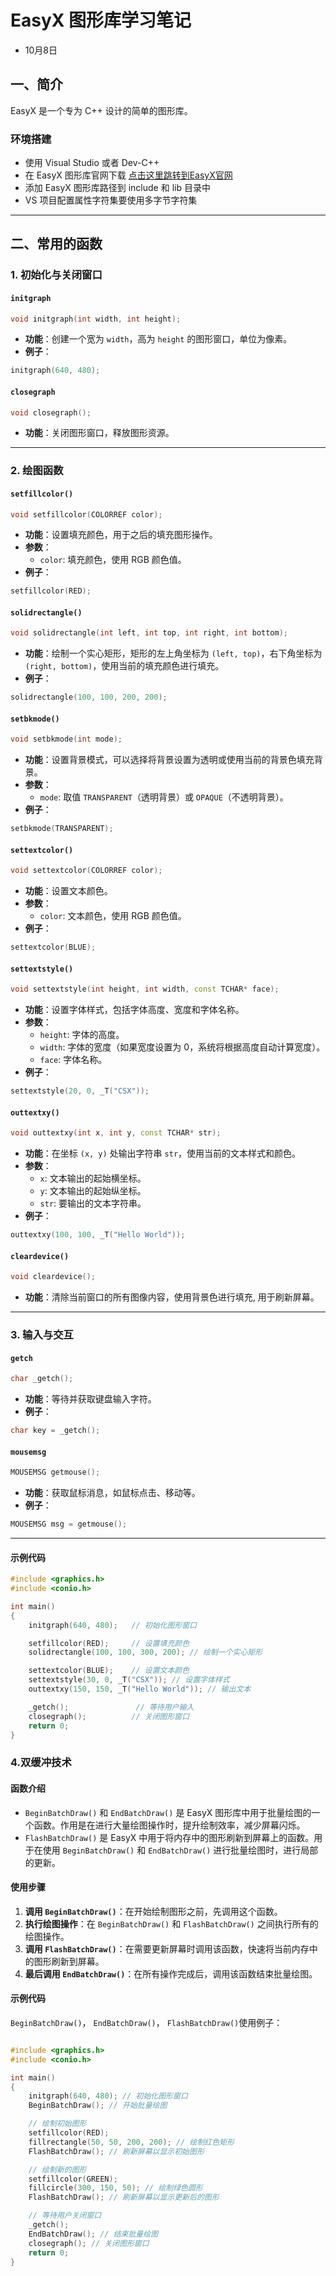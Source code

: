 
# EasyX 图形库学习笔记
- 10月8日
## 一、简介
EasyX 是一个专为 C++ 设计的简单的图形库。

### 环境搭建
- 使用 Visual Studio 或者 Dev-C++
- 在 EasyX 图形库官网下载 [点击这里跳转到EasyX官网](https://easyx.cn/)
- 添加 EasyX 图形库路径到 include 和 lib 目录中
- VS 项目配置属性字符集要使用多字节字符集

---

## 二、常用的函数

### 1. 初始化与关闭窗口

#### `initgraph`
```cpp
void initgraph(int width, int height);
```
- **功能**：创建一个宽为 `width`，高为 `height` 的图形窗口，单位为像素。
- **例子**：
```cpp
initgraph(640, 480);
```

#### `closegraph`
```cpp
void closegraph();
```
- **功能**：关闭图形窗口，释放图形资源。

---

### 2. 绘图函数

#### `setfillcolor()`
```cpp
void setfillcolor(COLORREF color);
```
- **功能**：设置填充颜色，用于之后的填充图形操作。
- **参数**：
  - `color`: 填充颜色，使用 RGB 颜色值。
- **例子**：
```cpp
setfillcolor(RED);
```

#### `solidrectangle()`
```cpp
void solidrectangle(int left, int top, int right, int bottom);
```
- **功能**：绘制一个实心矩形，矩形的左上角坐标为 `(left, top)`，右下角坐标为 `(right, bottom)`，使用当前的填充颜色进行填充。
- **例子**：
```cpp
solidrectangle(100, 100, 200, 200);
```

#### `setbkmode()`
```cpp
void setbkmode(int mode);
```
- **功能**：设置背景模式，可以选择将背景设置为透明或使用当前的背景色填充背景。
- **参数**：
  - `mode`: 取值 `TRANSPARENT`（透明背景）或 `OPAQUE`（不透明背景）。
- **例子**：
```cpp
setbkmode(TRANSPARENT);
```

#### `settextcolor()`
```cpp
void settextcolor(COLORREF color);
```
- **功能**：设置文本颜色。
- **参数**：
  - `color`: 文本颜色，使用 RGB 颜色值。
- **例子**：
```cpp
settextcolor(BLUE);
```

#### `settextstyle()`
```cpp
void settextstyle(int height, int width, const TCHAR* face);
```
- **功能**：设置字体样式，包括字体高度、宽度和字体名称。
- **参数**：
  - `height`: 字体的高度。
  - `width`: 字体的宽度（如果宽度设置为 0，系统将根据高度自动计算宽度）。
  - `face`: 字体名称。
- **例子**：
```cpp
settextstyle(20, 0, _T("CSX"));
```
#### `outtextxy()`
```cpp
void outtextxy(int x, int y, const TCHAR* str);
```
- **功能**：在坐标 `(x, y)` 处输出字符串 `str`，使用当前的文本样式和颜色。
- **参数**：
  - `x`: 文本输出的起始横坐标。
  - `y`: 文本输出的起始纵坐标。
  - `str`: 要输出的文本字符串。
- **例子**：
```cpp
outtextxy(100, 100, _T("Hello World"));
```
#### `cleardevice()`
```cpp
void cleardevice();
```
- **功能**：清除当前窗口的所有图像内容，使用背景色进行填充, 用于刷新屏幕。

---

### 3. 输入与交互

#### `getch`
```cpp
char _getch();
```
- **功能**：等待并获取键盘输入字符。
- **例子**：
```cpp
char key = _getch();
```

#### `mousemsg`
```cpp
MOUSEMSG getmouse();
```
- **功能**：获取鼠标消息，如鼠标点击、移动等。
- **例子**：
```cpp
MOUSEMSG msg = getmouse();
```

---

#### 示例代码

```cpp
#include <graphics.h>
#include <conio.h>

int main()
{
    initgraph(640, 480);   // 初始化图形窗口

    setfillcolor(RED);     // 设置填充颜色
    solidrectangle(100, 100, 300, 200); // 绘制一个实心矩形

    settextcolor(BLUE);    // 设置文本颜色
    settextstyle(30, 0, _T("CSX")); // 设置字体样式
    outtextxy(150, 150, _T("Hello World")); // 输出文本

    _getch();               // 等待用户输入
    closegraph();          // 关闭图形窗口
    return 0;
}
```
### 4.双缓冲技术

#### 函数介绍
- `BeginBatchDraw()` 和 `EndBatchDraw()` 是 EasyX 图形库中用于批量绘图的一个函数。作用是在进行大量绘图操作时，提升绘制效率，减少屏幕闪烁。  
- `FlashBatchDraw()` 是 EasyX 中用于将内存中的图形刷新到屏幕上的函数。用于在使用 `BeginBatchDraw()` 和 `EndBatchDraw()` 进行批量绘图时，进行局部的更新。

#### 使用步骤
1. **调用 `BeginBatchDraw()`**：在开始绘制图形之前，先调用这个函数。
2. **执行绘图操作**：在 `BeginBatchDraw()` 和 `FlashBatchDraw()` 之间执行所有的绘图操作。
3. **调用 `FlashBatchDraw()`**：在需要更新屏幕时调用该函数，快速将当前内存中的图形刷新到屏幕。
4. **最后调用 `EndBatchDraw()`**：在所有操作完成后，调用该函数结束批量绘图。

#### 示例代码
`BeginBatchDraw()`， `EndBatchDraw()`， `FlashBatchDraw()`使用例子：

```cpp

#include <graphics.h>
#include <conio.h>

int main()
{
    initgraph(640, 480); // 初始化图形窗口
    BeginBatchDraw(); // 开始批量绘图

    // 绘制初始图形
    setfillcolor(RED);
    fillrectangle(50, 50, 200, 200); // 绘制红色矩形
    FlashBatchDraw(); // 刷新屏幕以显示初始图形

    // 绘制新的图形
    setfillcolor(GREEN);
    fillcircle(300, 150, 50); // 绘制绿色圆形
    FlashBatchDraw(); // 刷新屏幕以显示更新后的图形

    // 等待用户关闭窗口
    _getch();
    EndBatchDraw(); // 结束批量绘图
    closegraph(); // 关闭图形窗口
    return 0;
}

```
